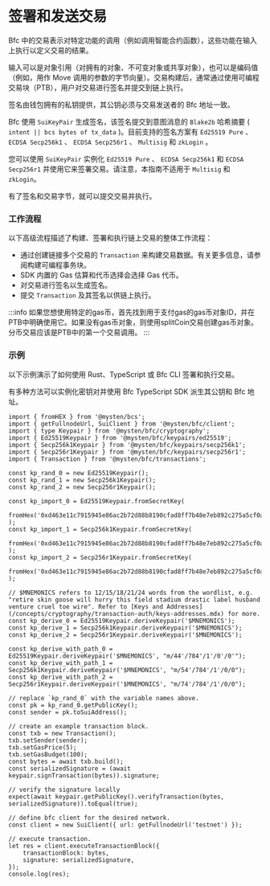 # 签署和发送交易

Bfc 中的交易表示对特定功能的调用（例如调用智能合约函数），这些功能在输入上执行以定义交易的结果。

输入可以是对象引用（对拥有的对象、不可变对象或共享对象），也可以是编码值（例如，用作 Move 调用的参数的字节向量）。交易构建后，通常通过使用可编程交易块（PTB），用户对交易进行签名并提交到链上执行。

签名由钱包拥有的私钥提供，其公钥必须与交易发送者的 Bfc 地址一致。

Bfc 使用 `SuiKeyPair` 生成签名，该签名提交到意图消息的 `Blake2b` 哈希摘要 ( `intent || bcs bytes of tx_data` )。目前支持的签名方案有 `Ed25519 Pure` 、 `ECDSA Secp256k1` 、 `ECDSA Secp256r1` 、 `Multisig` 和 `zkLogin` 。

您可以使用 `SuiKeyPair` 实例化 `Ed25519 Pure` 、 `ECDSA Secp256k1` 和 `ECDSA Secp256r1` 并使用它来签署交易。请注意，本指南不适用于 `Multisig` 和 `zkLogin`。

有了签名和交易字节，就可以提交交易并执行。

###  工作流程​

以下高级流程描述了构建、签署和执行链上交易的整体工作流程：

- 通过创建链接多个交易的 `Transaction` 来构建交易数据。有关更多信息，请参阅构建可编程事务块。
- SDK 内置的 Gas 估算和代币选择会选择 Gas 代币。
- 对交易进行签名以生成签名。
- 提交 `Transaction` 及其签名以供链上执行。

:::info
如果您想使用特定的gas币，首先找到用于支付gas的gas币对象ID，并在PTB中明确使用它。如果没有gas币对象，则使用splitCoin交易创建gas币对象。分币交易应该是PTB中的第一个交易调用。
:::

### 示例

以下示例演示了如何使用 Rust、TypeScript 或 Bfc CLI 签署和执行交易。

有多种方法可以实例化密钥对并使用 Bfc TypeScript SDK 派生其公钥和 Bfc 地址。

```
import { fromHEX } from '@mysten/bcs';
import { getFullnodeUrl, SuiClient } from '@mysten/bfc/client';
import { type Keypair } from '@mysten/bfc/cryptography';
import { Ed25519Keypair } from '@mysten/bfc/keypairs/ed25519';
import { Secp256k1Keypair } from '@mysten/bfc/keypairs/secp256k1';
import { Secp256r1Keypair } from '@mysten/bfc/keypairs/secp256r1';
import { Transaction } from '@mysten/bfc/transactions';

const kp_rand_0 = new Ed25519Keypair();
const kp_rand_1 = new Secp256k1Keypair();
const kp_rand_2 = new Secp256r1Keypair();

const kp_import_0 = Ed25519Keypair.fromSecretKey(
	fromHex('0xd463e11c7915945e86ac2b72d88b8190cfad8ff7b48e7eb892c275a5cf0a3e82'),
);
const kp_import_1 = Secp256k1Keypair.fromSecretKey(
	fromHex('0xd463e11c7915945e86ac2b72d88b8190cfad8ff7b48e7eb892c275a5cf0a3e82'),
);
const kp_import_2 = Secp256r1Keypair.fromSecretKey(
	fromHex('0xd463e11c7915945e86ac2b72d88b8190cfad8ff7b48e7eb892c275a5cf0a3e82'),
);

// $MNEMONICS refers to 12/15/18/21/24 words from the wordlist, e.g. "retire skin goose will hurry this field stadium drastic label husband venture cruel toe wire". Refer to [Keys and Addresses](/concepts/cryptography/transaction-auth/keys-addresses.mdx) for more.
const kp_derive_0 = Ed25519Keypair.deriveKeypair('$MNEMONICS');
const kp_derive_1 = Secp256k1Keypair.deriveKeypair('$MNEMONICS');
const kp_derive_2 = Secp256r1Keypair.deriveKeypair('$MNEMONICS');

const kp_derive_with_path_0 = Ed25519Keypair.deriveKeypair('$MNEMONICS', "m/44'/784'/1'/0'/0'");
const kp_derive_with_path_1 = Secp256k1Keypair.deriveKeypair('$MNEMONICS', "m/54'/784'/1'/0/0");
const kp_derive_with_path_2 = Secp256r1Keypair.deriveKeypair('$MNEMONICS', "m/74'/784'/1'/0/0");

// replace `kp_rand_0` with the variable names above.
const pk = kp_rand_0.getPublicKey();
const sender = pk.toSuiAddress();

// create an example transaction block.
const txb = new Transaction();
txb.setSender(sender);
txb.setGasPrice(5);
txb.setGasBudget(100);
const bytes = await txb.build();
const serializedSignature = (await keypair.signTransaction(bytes)).signature;

// verify the signature locally
expect(await keypair.getPublicKey().verifyTransaction(bytes, serializedSignature)).toEqual(true);

// define bfc client for the desired network.
const client = new SuiClient({ url: getFullnodeUrl('testnet') });

// execute transaction.
let res = client.executeTransactionBlock({
	transactionBlock: bytes,
	signature: serializedSignature,
});
console.log(res);
```
